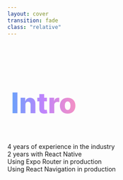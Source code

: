 ```yaml
---
layout: cover
transition: fade
class: "relative"
---
```


<div class="absolute top-12 left-12 text-left">
  <h1 style="background: linear-gradient(to right, rgb(96, 165, 250), rgb(192, 132, 252), rgb(251, 146, 188)); -webkit-background-clip: text; -webkit-text-fill-color: transparent; background-clip: text; font-size: 4rem; font-weight: 800; padding: 0.5rem; display: inline-block; line-height: 1.2;">
    Intro
  </h1>
</div>

<div class="absolute top-12 right-12 text-left space-y-3 text-lg">
  <div class="flex flex-col gap-2"> 
    <div v-click="1" class="opacity-90">
      <span class="font-semibold">4 years</span> of experience in the industry
    </div>
    <div v-click="2" class="opacity-90">
      <span class="font-semibold">2 years</span> with React Native
    </div>
    <div v-click="3" class="opacity-90">
      Using <span class="font-semibold">Expo Router in production</span>
    </div>
    <div v-click="4" class="opacity-90">
      Using <span class="font-semibold">React Navigation in production</span>
    </div>
  </div>
</div>

<!--
Aside from that I've got around 4 years of experience 2 of which in React Native and I've worked on projects that use both expo-router
and React Navigation. So hopefully I should be able to provide you with a balanced perspective on both.
-->
